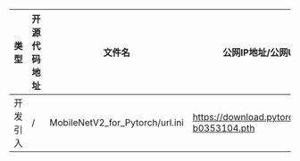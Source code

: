 | 类型 | 开源代码地址 | 文件名 | 公网IP地址/公网URL地址/域名/邮箱地址 | 用途说明 |
| ---- | ------------ | ------ | ------------------------------------ | -------- |
|开发引入|/|MobileNetV2_for_Pytorch/url.ini|https://download.pytorch.org/models/mobilenet_v2-b0353104.pth|下载权重|
